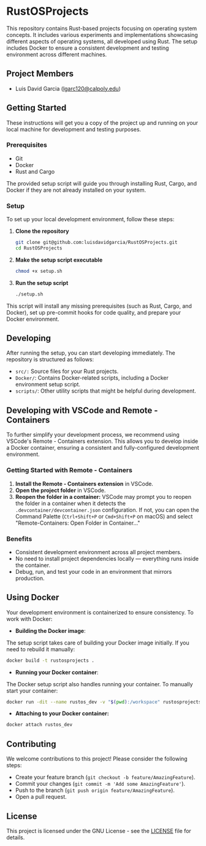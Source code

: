 # RustOSProjects

This repository contains Rust-based projects focusing on operating system concepts. It includes various experiments and implementations showcasing different aspects of operating systems, all developed using Rust. The setup includes Docker to ensure a consistent development and testing environment across different machines.

## Project Members

- Luis David Garcia ([lgarc120@calpoly.edu](lgarc120@calpoly.edu))

## Getting Started

These instructions will get you a copy of the project up and running on your local machine for development and testing purposes.

### Prerequisites

- Git
- Docker
- Rust and Cargo

The provided setup script will guide you through installing Rust, Cargo, and Docker if they are not already installed on your system.

### Setup

To set up your local development environment, follow these steps:

1. **Clone the repository**

   ```sh
   git clone git@github.com:luisdavidgarcia/RustOSProjects.git
   cd RustOSProjects
   ```

2. **Make the setup script executable**

    ```sh
    chmod +x setup.sh
    ```

3. **Run the setup script**

    ```sh
    ./setup.sh
    ```

This script will install any missing prerequisites (such as Rust, Cargo, and Docker), set up pre-commit hooks for code quality, and prepare your Docker environment.

## Developing

After running the setup, you can start developing immediately. The repository is structured as follows:

- `src/:` Source files for your Rust projects.
- `Docker/`: Contains Docker-related scripts, including a Docker environment setup script.
- `scripts/`: Other utility scripts that might be helpful during development.

## Developing with VSCode and Remote - Containers

To further simplify your development process, we recommend using VSCode's Remote - Containers extension. This allows you to develop inside a Docker container, ensuring a consistent and fully-configured development environment.

### Getting Started with Remote - Containers

1. **Install the Remote - Containers extension** in VSCode.
2. **Open the project folder** in VSCode.
3. **Reopen the folder in a container:** VSCode may prompt you to reopen the folder in a container when it detects the `.devcontainer/devcontainer.json` configuration. If not, you can open the Command Palette (`Ctrl+Shift+P` or `Cmd+Shift+P` on macOS) and select "Remote-Containers: Open Folder in Container..."

### Benefits

- Consistent development environment across all project members.
- No need to install project dependencies locally — everything runs inside the container.
- Debug, run, and test your code in an environment that mirrors production.

## Using Docker

Your development environment is containerized to ensure consistency. To work with Docker:

- **Building the Docker image**:

The setup script takes care of building your Docker image initially. If you need to rebuild it manually:

```sh
docker build -t rustosprojects .
```

- **Running your Docker container**:

The Docker setup script also handles running your container. To manually start your container:

```sh
docker run -dit --name rustos_dev -v "$(pwd):/workspace" rustosprojects
```

- **Attaching to your Docker container:**

```sh
docker attach rustos_dev
```

## Contributing

We welcome contributions to this project! Please consider the following steps:

- Create your feature branch (`git checkout -b feature/AmazingFeature`).
- Commit your changes (`git commit -m 'Add some AmazingFeature'`).
- Push to the branch (`git push origin feature/AmazingFeature`).
- Open a pull request.

## License

This project is licensed under the GNU License - see the [LICENSE](./LICENSE) file for details.
